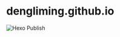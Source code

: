 dengliming.github.io
==========

![Hexo Publish](https://github.com/dengliming/dengliming.github.io/workflows/Hexo%20Publish/badge.svg?branch=hexo-source)
